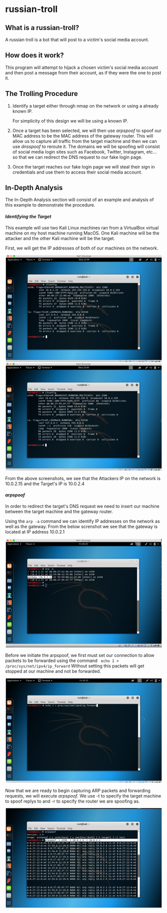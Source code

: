 # russian-troll
## What is a russian-troll?
A russian troll is a bot that will post to a victim's social media account.
## How does it work?
This program will attempt to hijack a chosen victim's social media account and then post a message from their account, as if they were the one to post it. 

## The Trolling Procedure
1. Identify a target either through nmap on the network or using a already known IP.
    
   For simplicity of this design we will be using a known IP. 
   
2. Once a target has been selected, we will then use _arpspoof_ to spoof our MAC address to be the MAC address of the gateway router. This will allow us to capture all traffic from the target machine and then we can use _dnsspoof_ to reroute it. The domains we will be spoofing will consist of social media login sites such as Facebook, Twitter, Instagram, etc... so that we can redirect the DNS request to our fake login page.

3. Once the target reaches our fake login page we will steal their sign in credentials and use them to access their social media account. 

## In-Depth Analysis
The In-Depth Analysis section will consist of an example and analysis of this example to demonstrate the procedure.
#### _Identifying the Target_
This example will use two Kali Linux machines ran from a VirtualBox virtual machine on my host machine running MacOS. One Kali machine will be the attacker and the other Kali machine will be the target.

First, we will get the IP addresses of both of our machines on the network. 
<p align="center">
<img src="img/ip_2.png?raw=true" width="500">
<img src="img/ip_1.png?raw=true" width="500">
</p>
From the above screenshots, we see that the Attackers IP on the network is 10.0.2.15
and the Target's IP is 10.0.2.4

#### _arpspoof_
In order to redirect the target's DNS request we need to insert our machine between the target machine and the gateway router. 

Using the `arp -a` command we can identify IP addresses on the network as well as the gateway. From the below screnshot we see that the gateway is located at IP address 10.0.2.1 

<p align="center">
<img src="img/gateway.png?raw=true" width="500">
</p>

Before we initiate the arpspoof, we first must set our connection to allow packets to be forwarded using the command ` echo 1 > /proc/sys/net/ipv4/ip_forward` Without setting this packets will get stopped at our machine and not be forwarded.

<p align="center">
<img src="img/forward.png?raw=true" width="500">
</p>

Now that we are ready to begin capturing ARP packets and forwarding requests, we will execute _arpspoof_.
We use -t to specify the target machine to spoof replys to and -r to specify the router we are spoofing as. 
<p align="center">
<img src="img/arpspoof.png?raw=true" width="500">
</p>
